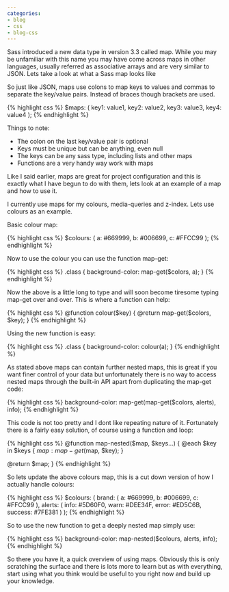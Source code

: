 ```yaml
---
categories:
- blog
- css
- blog-css
---
```


Sass introduced a new data type in version 3.3 called map. While you may be unfamiliar with this name you may have come across maps in other languages, usually referred as associative arrays and are very similar to JSON. Lets take a look at what a Sass map looks like

So just like JSON, maps use colons to map keys to values and commas to separate the key/value pairs. Instead of braces though brackets are used.


{% highlight css %}
$maps: (
  key1: value1,
  key2: value2,
  key3: value3,
  key4: value4
);
{% endhighlight %}

Things to note:

- The colon on the last key/value pair is optional
- Keys must be unique but can be anything, even null
- The keys can be any sass type, including lists and other maps
- Functions are a very handy way work with maps

Like I said earlier, maps are great for project configuration and this is exactly what I have begun to do with them, lets look at an example of a map and how to use it.

I currently use maps for my colours, media-queries and z-index. Lets use colours as an example.

Basic colour map:

{% highlight css %}
$colours: (
  a: #669999,
  b: #006699,
  c: #FFCC99
);
{% endhighlight %}

Now to use the colour you can use the function map-get:

{% highlight css %}
.class {
  background-color: map-get($colors, a);
}
{% endhighlight %}

Now the above is a little long to type and will soon become tiresome typing map-get over and over. This is where a function can help:

{% highlight css %}
@function colour($key) {
  @return map-get($colors, $key);
}
{% endhighlight %}

Using the new function is easy:

{% highlight css %}
.class {
  background-color: colour(a);
}
{% endhighlight %}

As stated above maps can contain further nested maps, this is great if you want finer control of your data but unfortunately there is no way to access nested maps through the built-in API apart from duplicating the map-get code:

{% highlight css %}
background-color: map-get(map-get($colors, alerts), info);
{% endhighlight %}

This code is not too pretty and I dont like repeating nature of it. Fortunately there is a fairly easy solution, of course using a function and loop:

{% highlight css %}
@function map-nested($map, $keys...) {
  @each $key in $keys {
    $map: map-get($map, $key);
  }
 
  @return $map;
}
{% endhighlight %}

So lets update the above colours map, this is a cut down version of how I actually handle colours:

{% highlight css %}
$colours: (
  brand: (
    a:        #669999,
    b:        #006699,
    c:        #FFCC99
    ),
  alerts: (
    info:     #5D60F0,
    warn:     #DEE34F,
    error:    #ED5C6B,
    success:  #7FE381
  )
);
{% endhighlight %}

So to use the new function to get a deeply nested map simply use:

{% highlight css %}
background-color: map-nested($colours, alerts, info);
{% endhighlight %}

So there you have it, a quick overview of using maps. Obviously this is only scratching the surface and there is lots more to learn but as with everything, start using what you think would be useful to you right now and build up your knowledge.










